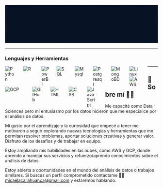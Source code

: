 
<img src="banner_Micaela.gif">

---

### Lenguajes y Herramientas

<img align="left" alt="Python" width="30px" style="padding-right:30px;" src="https://cdn.jsdelivr.net/gh/devicons/devicon@latest/icons/python/python-original.svg" />
<img align="left" alt="R" width="30px" style="padding-right:30px;" src="https://img.shields.io/badge/r-%23276DC3.svg?style=for-the-badge&logo=r&logoColor=white" />
<img align="left" alt="PowerBI" width="25px" style="padding-right:25px;" src="https://github.com/microsoft/PowerBI-Icons/blob/main/SVG/Power-BI.svg" />
<img align="left" alt="SQL" width="30px" style="padding-right:30px;" src="https://cdn.jsdelivr.net/gh/devicons/devicon@latest/icons/azuresqldatabase/azuresqldatabase-original.svg" />
<img align="left" alt="Mysql" width="30px" style="padding-right:30px;" src="https://cdn.jsdelivr.net/gh/devicons/devicon@latest/icons/mysql/mysql-original-wordmark.svg" />
<img align="left" alt="Postgresql" width="30px" style="padding-right:30px;" src="https://cdn.jsdelivr.net/gh/devicons/devicon@latest/icons/postgresql/postgresql-original-wordmark.svg" />
<img align="left" alt="MongoBD" width="30px" style="padding-right:30px;" src="https://cdn.jsdelivr.net/gh/devicons/devicon@latest/icons/mongodb/mongodb-original-wordmark.svg" />
<img align="left" alt="Linux" width="30px" style="padding-right:30px;" src="https://cdn.jsdelivr.net/gh/devicons/devicon/icons/linux/linux-original.svg" />
<img align="left" alt="AWS" width="30px" style="padding-right:30px;" src="https://cdn.jsdelivr.net/gh/devicons/devicon@latest/icons/amazonwebservices/amazonwebservices-original-wordmark.svg" />
<img align="left" alt="GCP" width="50px" style="padding-right:40px;" src="https://cdn.jsdelivr.net/gh/devicons/devicon@latest/icons/googlecloud/googlecloud-original-wordmark.svg" />
<img align="left" alt="GitHub" width="30px" style="padding-right:30px;" src="https://cdn.jsdelivr.net/gh/devicons/devicon@latest/icons/github/github-original-wordmark.svg" />
<img align="left" alt="HTML" width="30px" style="padding-right:30px;" src="https://cdn.jsdelivr.net/gh/devicons/devicon/icons/html5/html5-plain.svg" />
<img align="left" alt="CSS" width="30px" style="padding-right:30px;" src="https://cdn.jsdelivr.net/gh/devicons/devicon/icons/css3/css3-plain.svg" />
<img align="left" alt="JavaScript" width="30px" style="padding-right:30px;" src="https://cdn.jsdelivr.net/gh/devicons/devicon/icons/javascript/javascript-plain.svg" />

----

## 📌Sobre mí 👩‍💻

Me capacité como Data Sciences pero mi entusiasmo por los datos hicieron que me especialice por el análisis de datos. 

Mi gusto por el aprendizaje y la curiosidad que empecé a tener me motivaron a seguir explorando nuevas tecnologías y herramientas que me permitan resolver problemas, aportar soluciones creativas y generar valor. Disfruto de los desafíos y de trabajar en equipo.

Estoy ampliando mis habilidades en las nubes, como AWS y GCP, donde aprendo a manejar sus servicios y refuerzo/aprendo conocimientos sobre el análisis de datos.

Estoy abierta a oportunidades en el mundo del análisis de datos o trabajos similares. Si buscas un perfil comprometido contactame 📌📧 micaelacallahuanca@gmail.com y estaremos hablando.

<!--
**MicaelaCallahuanca/MicaelaCallahuanca** is a ✨ _special_ ✨ repository because its `README.md` (this file) appears on your GitHub profile.

Here are some ideas to get you started:

- 🔭 I’m currently working on ...
- 🌱 I’m currently learning ...
- 👯 I’m looking to collaborate on ...
- 🤔 I’m looking for help with ...
- 💬 Ask me about ...
- 📫 How to reach me: ...
- 😄 Pronouns: ...
- ⚡ Fun fact: ...
-->
